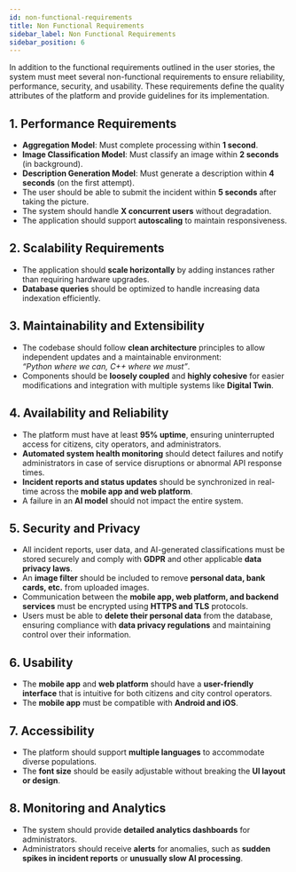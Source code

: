 ```yaml
---
id: non-functional-requirements
title: Non Functional Requirements
sidebar_label: Non Functional Requirements
sidebar_position: 6
---
```


In addition to the functional requirements outlined in the user stories, the system must meet several non-functional requirements to ensure reliability, performance, security, and usability. These requirements define the quality attributes of the platform and provide guidelines for its implementation.

## 1. Performance Requirements
- **Aggregation Model**: Must complete processing within **1 second**.
- **Image Classification Model**: Must classify an image within **2 seconds** (in background).
- **Description Generation Model**: Must generate a description within **4 seconds** (on the first attempt).
- The user should be able to submit the incident within **5 seconds** after taking the picture.
- The system should handle **X concurrent users** without degradation.
- The application should support **autoscaling** to maintain responsiveness.

## 2. Scalability Requirements
- The application should **scale horizontally** by adding instances rather than requiring hardware upgrades.
- **Database queries** should be optimized to handle increasing data indexation efficiently.

## 3. Maintainability and Extensibility
- The codebase should follow **clean architecture** principles to allow independent updates and a maintainable environment:  
  *“Python where we can, C++ where we must”*.
- Components should be **loosely coupled** and **highly cohesive** for easier modifications and integration with multiple systems like **Digital Twin**.

## 4. Availability and Reliability
- The platform must have at least **95% uptime**, ensuring uninterrupted access for citizens, city operators, and administrators.
- **Automated system health monitoring** should detect failures and notify administrators in case of service disruptions or abnormal API response times.
- **Incident reports and status updates** should be synchronized in real-time across the **mobile app and web platform**.
- A failure in an **AI model** should not impact the entire system.

## 5. Security and Privacy
- All incident reports, user data, and AI-generated classifications must be stored securely and comply with **GDPR** and other applicable **data privacy laws**.
- An **image filter** should be included to remove **personal data, bank cards, etc.** from uploaded images.
- Communication between the **mobile app, web platform, and backend services** must be encrypted using **HTTPS and TLS** protocols.
- Users must be able to **delete their personal data** from the database, ensuring compliance with **data privacy regulations** and maintaining control over their information.

## 6. Usability
- The **mobile app** and **web platform** should have a **user-friendly interface** that is intuitive for both citizens and city control operators.
- The **mobile app** must be compatible with **Android and iOS**.

## 7. Accessibility
- The platform should support **multiple languages** to accommodate diverse populations.
- The **font size** should be easily adjustable without breaking the **UI layout or design**.

## 8. Monitoring and Analytics
- The system should provide **detailed analytics dashboards** for administrators.
- Administrators should receive **alerts** for anomalies, such as **sudden spikes in incident reports** or **unusually slow AI processing**.
